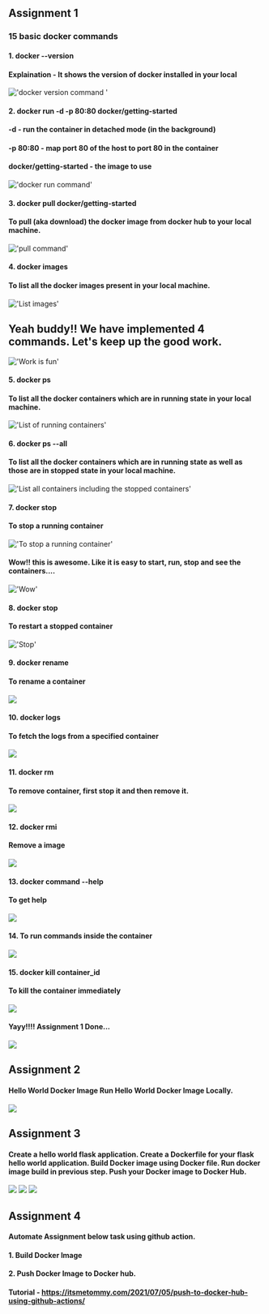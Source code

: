 ## Assignment 1
### 15 basic docker commands

#### 1. docker --version 
#### Explaination - It shows the version of docker installed in your local
!['docker version command '](./images/docker_1.PNG)

#### 2. docker run -d -p 80:80 docker/getting-started
#### -d - run the container in detached mode (in the background)
#### -p 80:80 - map port 80 of the host to port 80 in the container
#### docker/getting-started - the image to use
!['docker run command'](./images/docker_2.PNG)

#### 3. docker pull docker/getting-started
#### To pull (aka download) the docker image from docker hub to your local machine.
!['pull command'](./images/pull.PNG)

#### 4. docker images
#### To list all the docker images present in your local machine.
!['List images'](images/list_all_images.PNG)

## Yeah buddy!! We have implemented 4 commands. Let's keep up the good work.
!['Work is fun'](images/kungu_panda_1st.jpg)

#### 5. docker ps
#### To list all the docker containers which are in running state in your local machine.
!['List of running containers'](images/list_all_running_containers.PNG)

#### 6. docker ps --all
#### To list all the docker containers which are in running state as well as those are in stopped state in your local machine.
!['List all containers including the stopped containers'](images/list_all_conatiners.PNG)

#### 7. docker stop
#### To stop a running container
!['To stop a running container'](images/stop.PNG)

#### Wow!! this is awesome. Like it is easy to start, run, stop and see the containers....
!['Wow'](images/panda_2.jpg)

#### 8. docker stop
#### To restart a stopped container
!['Stop'](images/stop.PNG)

#### 9. docker rename
#### To rename a container
![](images/rename.PNG)

#### 10. docker logs
#### To fetch the logs from a specified container
![](images/logs.PNG)

#### 11. docker rm
#### To remove container, first stop it and then remove it.
![](images/remove_container.PNG)

#### 12. docker rmi
#### Remove a image
![](images/remove_image.PNG)

#### 13. docker command --help 
#### To get help
![](images/to_get_help.PNG)

#### 14. To run commands inside the container
![](images/exec.png)

#### 15. docker kill container_id
#### To kill the container immediately
![](images/kill.PNG)

#### Yayy!!!! Assignment 1 Done...
![](images/thanku.jpg)

## Assignment 2
#### Hello World Docker Image Run Hello World Docker Image Locally.
![](images/hello_world.PNG)

## Assignment 3
#### Create a hello world flask application. Create a Dockerfile for your flask hello world application. Build Docker image using Docker file. Run docker image build in previous step. Push your Docker image to Docker Hub.
![](images/docker_file_1.PNG)
![](images/docker_push.PNG)
![](images/hello_world_in_hub.PNG)

## Assignment 4
#### Automate Assignment below task using github action.
####
#### 1. Build Docker Image
#### 2. Push Docker Image to Docker hub.
#### Tutorial - https://itsmetommy.com/2021/07/05/push-to-docker-hub-using-github-actions/

